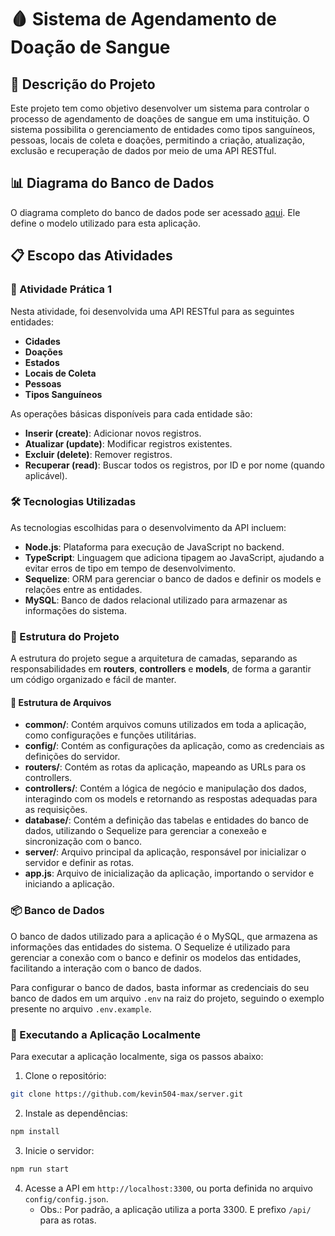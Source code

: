 # 🩸 Sistema de Agendamento de Doação de Sangue

## 📝 Descrição do Projeto
Este projeto tem como objetivo desenvolver um sistema para controlar o processo de agendamento de doações de sangue em uma instituição. O sistema possibilita o gerenciamento de entidades como tipos sanguíneos, pessoas, locais de coleta e doações, permitindo a criação, atualização, exclusão e recuperação de dados por meio de uma API RESTful.

## 📊 Diagrama do Banco de Dados
O diagrama completo do banco de dados pode ser acessado [aqui](https://github.com/fboliveira/CSI477-Sistemas-Web/blob/master/Assignments/Pratices/database-model/CSI606-sistema-doacao-sangue.png). Ele define o modelo utilizado para esta aplicação.

## 📋 Escopo das Atividades

### 🔧 Atividade Prática 1
Nesta atividade, foi desenvolvida uma API RESTful para as seguintes entidades:
- **Cidades**
- **Doações**
- **Estados**
- **Locais de Coleta**
- **Pessoas**
- **Tipos Sanguíneos**

As operações básicas disponíveis para cada entidade são:
- **Inserir (create)**: Adicionar novos registros.
- **Atualizar (update)**: Modificar registros existentes.
- **Excluir (delete)**: Remover registros.
- **Recuperar (read)**: Buscar todos os registros, por ID e por nome (quando aplicável).

### 🛠️ Tecnologias Utilizadas
As tecnologias escolhidas para o desenvolvimento da API incluem:
- **Node.js**: Plataforma para execução de JavaScript no backend.
- **TypeScript**: Linguagem que adiciona tipagem ao JavaScript, ajudando a evitar erros de tipo em tempo de desenvolvimento.
- **Sequelize**: ORM para gerenciar o banco de dados e definir os models e relações entre as entidades.
- **MySQL**: Banco de dados relacional utilizado para armazenar as informações do sistema.

### 📂 Estrutura do Projeto
A estrutura do projeto segue a arquitetura de camadas, separando as responsabilidades em **routers**, **controllers** e **models**, de forma a garantir um código organizado e fácil de manter.

#### 🧬 Estrutura de Arquivos
- **common/**: Contém arquivos comuns utilizados em toda a aplicação, como configurações e funções utilitárias. 
- **config/**: Contém as configurações da aplicação, como as credenciais as definições do servidor.
- **routers/**: Contém as rotas da aplicação, mapeando as URLs para os controllers.
- **controllers/**: Contém a lógica de negócio e manipulação dos dados, interagindo com os models e retornando as respostas adequadas para as requisições.
- **database/**: Contém a definição das tabelas e entidades do banco de dados, utilizando o Sequelize para gerenciar a conexeão e sincronização com o banco.
- **server/**: Arquivo principal da aplicação, responsável por inicializar o servidor e definir as rotas.
- **app.js**: Arquivo de inicialização da aplicação, importando o servidor e iniciando a aplicação.

### 📦 Banco de Dados
O banco de dados utilizado para a aplicação é o MySQL, que armazena as informações das entidades do sistema. O Sequelize é utilizado para gerenciar a conexão com o banco e definir os modelos das entidades, facilitando a interação com o banco de dados.

Para configurar o banco de dados, basta informar as credenciais do seu banco de dados em um arquivo `.env` na raiz do projeto, seguindo o exemplo presente no arquivo `.env.example`.


### 🚀 Executando a Aplicação Localmente 
Para executar a aplicação localmente, siga os passos abaixo:

1. Clone o repositório:
```bash
git clone https://github.com/kevin504-max/server.git
```

2. Instale as dependências:
```bash
npm install
```

3. Inicie o servidor:
```bash
npm run start
```

4. Acesse a API em `http://localhost:3300`, ou porta definida no arquivo `config/config.json`.
    - Obs.: Por padrão, a aplicação utiliza a porta 3300. E prefixo `/api/` para as rotas.